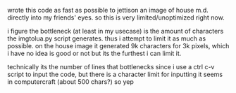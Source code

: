 wrote this code as fast as possible to jettison an image of house m.d. directly into my friends' eyes. so this is very limited/unoptimized right now.

i figure the bottleneck (at least in my usecase) is the amount of characters the imgtolua.py script generates. thus i attempt to limit it as much as possible. on the house image it generated 9k characters for 3k pixels, which i have no idea is good or not but its the furthest i can limit it.

technically its the number of lines that bottlenecks since i use a ctrl c-v script to input the code, but there is a character limit for inputting it seems in computercraft (about 500 chars?) so yep
